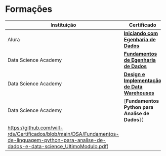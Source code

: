 # Formações

| Instituição                         | Certificado                                            |
|-------------------------------------|--------------------------------------------------------|
| Alura                               | [**Iniciando com Egenharia de Dados**]([link_para_o_certificado_1](https://github.com/will-rds/Certificados/blob/main/Alura/Iniciando-engenharia-de-dados-alura.pdf))            |
| Data Science Academy                | [**Fundamentos de Egenharia de Dados**]([link_para_o_certificado_2](https://github.com/will-rds/Certificados/blob/main/DSA/Fundamentos-de-engenharia-de-dados.pdf))            |
| Data Science Academy                | [**Design e Implementação de Data Warehouses**]([link_para_o_certificado_3](https://github.com/will-rds/Certificados/blob/main/DSA/Design-e-implementacao-de-data-warehouses.pdf))            |
| Data Science Academy                | [**Fundamentos Python para Analise de Dados**](
https://github.com/will-rds/Certificados/blob/main/DSA/Fundamentos-de-linguagem-python-para-analise-de-dados-e-data-science_UltimoModulo.pdf)            |

